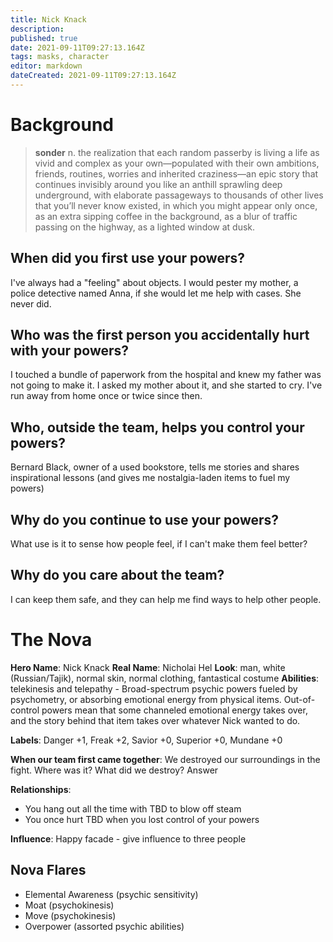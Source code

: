 ```yaml
---
title: Nick Knack
description: 
published: true
date: 2021-09-11T09:27:13.164Z
tags: masks, character
editor: markdown
dateCreated: 2021-09-11T09:27:13.164Z
---
```


# Background

> **sonder**
> n. the realization that each random passerby is living a life as vivid and complex as your own—populated with their own ambitions, friends, routines, worries and inherited craziness—an epic story that continues invisibly around you like an anthill sprawling deep underground, with elaborate passageways to thousands of other lives that you’ll never know existed, in which you might appear only once, as an extra sipping coffee in the background, as a blur of traffic passing on the highway, as a lighted window at dusk.

## When did you first use your powers?
I've always had a "feeling" about objects. I would pester my mother, a police detective named Anna, if she would let me help with cases. She never did.

## Who was the first person you accidentally hurt with your powers?
I touched a bundle of paperwork from the hospital and knew my father was not going to make it. I asked my mother about it, and she started to cry. I've run away from home once or twice since then.

## Who, outside the team, helps you control your powers?
Bernard Black, owner of a used bookstore, tells me stories and shares inspirational lessons (and gives me nostalgia-laden items to fuel my powers)

## Why do you continue to use your powers?
What use is it to sense how people feel, if I can't make them feel better?

## Why do you care about the team?
I can keep them safe, and they can help me find ways to help other people.

# The Nova
**Hero Name**: Nick Knack
**Real Name**: Nicholai Hel
**Look**: man, white (Russian/Tajik), normal skin, normal clothing, fantastical costume
**Abilities**: telekinesis and telepathy - Broad-spectrum psychic powers fueled by psychometry, or absorbing emotional energy from physical items. Out-of-control powers mean that some channeled emotional energy takes over, and the story behind that item takes over whatever Nick wanted to do.

**Labels**: Danger +1, Freak +2, Savior +0, Superior +0, Mundane +0

**When our team first came together**: We destroyed our surroundings in the fight. Where was it? What did we destroy?
Answer

**Relationships**:
- You hang out all the time with TBD to blow off steam
- You once hurt TBD when you lost control of your powers

**Influence**: Happy facade - give influence to three people

## Nova Flares

- Elemental Awareness (psychic sensitivity)
- Moat (psychokinesis)
- Move (psychokinesis)
- Overpower (assorted psychic abilities)